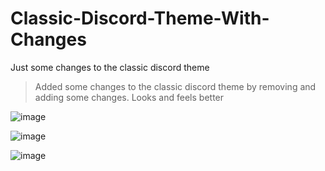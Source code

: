 # Classic-Discord-Theme-With-Changes
Just some changes to the classic discord theme

> Added some changes to the classic discord theme by removing and adding some changes. Looks and feels better

![image](https://github.com/JayNightmare/Classic-Discord-Theme-With-Changes/assets/34739807/e6377fbe-d2c0-4fd0-8353-99932a55a34d)

![image](https://github.com/JayNightmare/Classic-Discord-Theme-With-Changes/assets/34739807/7b2a8fbf-4c52-4ae0-85c4-e3842aa3ffa2)

![image](https://github.com/JayNightmare/Classic-Discord-Theme-With-Changes/assets/34739807/2d579edb-a30c-43ee-8afe-3cd10f9f341a)
